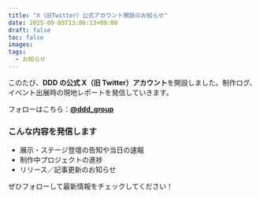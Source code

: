 ```yaml
---
title: "X（旧Twitter）公式アカウント開設のお知らせ"
date: 2025-09-05T13:06:13+09:00
draft: false
toc: false
images:
tags:
  - お知らせ
---
```


このたび、**DDD の公式 X（旧 Twitter）アカウント**を開設しました。制作ログ、イベント出展時の現地レポートを発信していきます。

フォローはこちら：**[@ddd_group](https://x.com/ddd_group)**

### こんな内容を発信します

- 展示・ステージ登壇の告知や当日の速報
- 制作中プロジェクトの進捗
- リリース／記事更新のお知らせ

ぜひフォローして最新情報をチェックしてください！
